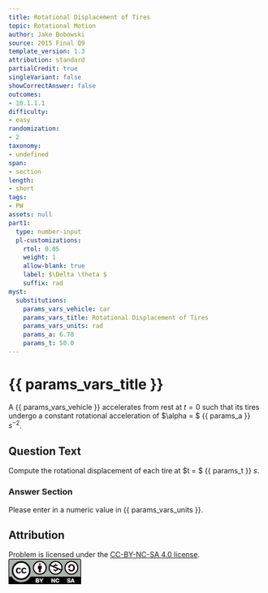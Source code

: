 ```yaml
---
title: Rotational Displacement of Tires
topic: Rotational Motion
author: Jake Bobowski
source: 2015 Final Q9
template_version: 1.3
attribution: standard
partialCredit: true
singleVariant: false
showCorrectAnswer: false
outcomes:
- 10.1.1.1
difficulty:
- easy
randomization:
- 2
taxonomy:
- undefined
span:
- section
length:
- short
tags:
- PW
assets: null
part1:
  type: number-input
  pl-customizations:
    rtol: 0.05
    weight: 1
    allow-blank: true
    label: $\Delta \theta $
    suffix: rad
myst:
  substitutions:
    params_vars_vehicle: car
    params_vars_title: Rotational Displacement of Tires
    params_vars_units: rad
    params_a: 6.78
    params_t: 50.0
---
```

# {{ params_vars_title }}
A {{ params_vars_vehicle }} accelerates from rest at $t = 0$ such that its tires undergo a constant rotational acceleration of $\alpha = $ {{ params_a }} $s^{-2}$.

## Question Text

Compute the rotational displacement of each tire at $t = $ {{ params_t }} $s$.

### Answer Section

Please enter in a numeric value in {{ params_vars_units }}.

## Attribution

Problem is licensed under the [CC-BY-NC-SA 4.0 license](https://creativecommons.org/licenses/by-nc-sa/4.0/).<br> ![The Creative Commons 4.0 license requiring attribution-BY, non-commercial-NC, and share-alike-SA license.](https://raw.githubusercontent.com/firasm/bits/master/by-nc-sa.png)